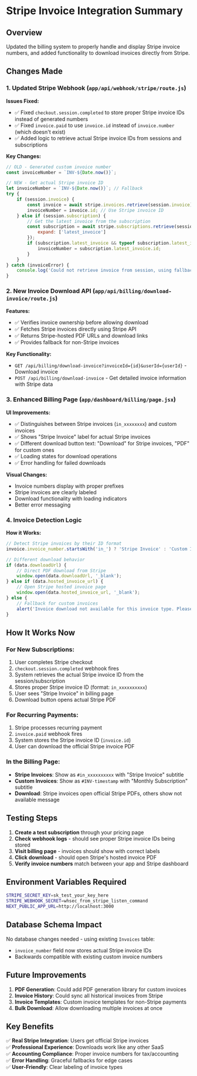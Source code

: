 # Stripe Invoice Integration Summary

## Overview
Updated the billing system to properly handle and display Stripe invoice numbers, and added functionality to download invoices directly from Stripe.

## Changes Made

### 1. **Updated Stripe Webhook** (`app/api/webhook/stripe/route.js`)

**Issues Fixed:**
- ✅ Fixed `checkout.session.completed` to store proper Stripe invoice IDs instead of generated numbers
- ✅ Fixed `invoice.paid` to use `invoice.id` instead of `invoice.number` (which doesn't exist)
- ✅ Added logic to retrieve actual Stripe invoice IDs from sessions and subscriptions

**Key Changes:**
```javascript
// OLD - Generated custom invoice number
const invoiceNumber = `INV-${Date.now()}`;

// NEW - Get actual Stripe invoice ID
let invoiceNumber = `INV-${Date.now()}`; // Fallback
try {
    if (session.invoice) {
        const invoice = await stripe.invoices.retrieve(session.invoice);
        invoiceNumber = invoice.id; // Use Stripe invoice ID
    } else if (session.subscription) {
        // Get the latest invoice from the subscription
        const subscription = await stripe.subscriptions.retrieve(session.subscription, {
            expand: ['latest_invoice']
        });
        if (subscription.latest_invoice && typeof subscription.latest_invoice === 'object') {
            invoiceNumber = subscription.latest_invoice.id;
        }
    }
} catch (invoiceError) {
    console.log('Could not retrieve invoice from session, using fallback:', invoiceError.message);
}
```

### 2. **New Invoice Download API** (`app/api/billing/download-invoice/route.js`)

**Features:**
- ✅ Verifies invoice ownership before allowing download
- ✅ Fetches Stripe invoices directly using Stripe API
- ✅ Returns Stripe-hosted PDF URLs and download links
- ✅ Provides fallback for non-Stripe invoices

**Key Functionality:**
- `GET /api/billing/download-invoice?invoiceId={id}&userId={userId}` - Download invoice
- `POST /api/billing/download-invoice` - Get detailed invoice information with Stripe data

### 3. **Enhanced Billing Page** (`app/dashboard/billing/page.jsx`)

**UI Improvements:**
- ✅ Distinguishes between Stripe invoices (`in_xxxxxxxx`) and custom invoices
- ✅ Shows "Stripe Invoice" label for actual Stripe invoices
- ✅ Different download button text: "Download" for Stripe invoices, "PDF" for custom ones
- ✅ Loading states for download operations
- ✅ Error handling for failed downloads

**Visual Changes:**
- Invoice numbers display with proper prefixes
- Stripe invoices are clearly labeled
- Download functionality with loading indicators
- Better error messaging

### 4. **Invoice Detection Logic**

**How it Works:**
```javascript
// Detect Stripe invoices by their ID format
invoice.invoice_number.startsWith('in_') ? 'Stripe Invoice' : 'Custom Invoice'

// Different download behavior
if (data.downloadUrl) {
    // Direct PDF download from Stripe
    window.open(data.downloadUrl, '_blank');
} else if (data.hosted_invoice_url) {
    // Open Stripe hosted invoice page
    window.open(data.hosted_invoice_url, '_blank');
} else {
    // Fallback for custom invoices
    alert('Invoice download not available for this invoice type. Please contact support.');
}
```

## How It Works Now

### For New Subscriptions:
1. User completes Stripe checkout
2. `checkout.session.completed` webhook fires
3. System retrieves the actual Stripe invoice ID from the session/subscription
4. Stores proper Stripe invoice ID (format: `in_xxxxxxxxxx`)
5. User sees "Stripe Invoice" in billing page
6. Download button opens actual Stripe PDF

### For Recurring Payments:
1. Stripe processes recurring payment
2. `invoice.paid` webhook fires  
3. System stores the Stripe invoice ID (`invoice.id`)
4. User can download the official Stripe invoice PDF

### In the Billing Page:
- **Stripe Invoices**: Show as `#in_xxxxxxxxxx` with "Stripe Invoice" subtitle
- **Custom Invoices**: Show as `#INV-timestamp` with "Monthly Subscription" subtitle
- **Download**: Stripe invoices open official Stripe PDFs, others show not available message

## Testing Steps

1. **Create a test subscription** through your pricing page
2. **Check webhook logs** - should see proper Stripe invoice IDs being stored
3. **Visit billing page** - invoices should show with correct labels
4. **Click download** - should open Stripe's hosted invoice PDF
5. **Verify invoice numbers** match between your app and Stripe dashboard

## Environment Variables Required

```bash
STRIPE_SECRET_KEY=sk_test_your_key_here
STRIPE_WEBHOOK_SECRET=whsec_from_stripe_listen_command
NEXT_PUBLIC_APP_URL=http://localhost:3000
```

## Database Schema Impact

No database changes needed - using existing `Invoices` table:
- `invoice_number` field now stores actual Stripe invoice IDs
- Backwards compatible with existing custom invoice numbers

## Future Improvements

1. **PDF Generation**: Could add PDF generation library for custom invoices
2. **Invoice History**: Could sync all historical invoices from Stripe
3. **Invoice Templates**: Custom invoice templates for non-Stripe payments
4. **Bulk Download**: Allow downloading multiple invoices at once

## Key Benefits

✅ **Real Stripe Integration**: Users get official Stripe invoices  
✅ **Professional Experience**: Downloads work like any other SaaS  
✅ **Accounting Compliance**: Proper invoice numbers for tax/accounting  
✅ **Error Handling**: Graceful fallbacks for edge cases  
✅ **User-Friendly**: Clear labeling of invoice types  
